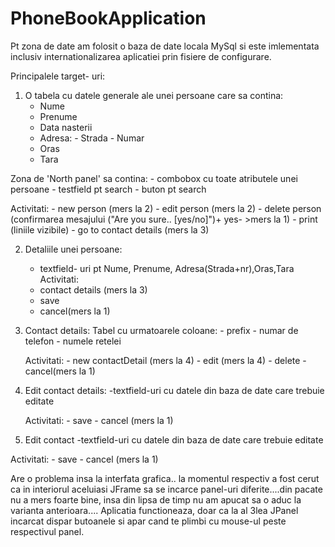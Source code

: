 PhoneBookApplication
====================
Pt zona de date am folosit o baza de date locala MySql si este imlementata inclusiv internationalizarea aplicatiei prin fisiere de configurare.

Principalele target- uri:

1. O tabela cu datele generale ale unei persoane care sa contina:
    -  Nume
    - Prenume
    - Data nasterii
    -  Adresa: - Strada
              - Numar
    - Oras
    - Tara

 Zona de 'North panel' sa contina:
    - combobox cu toate atributele unei persoane
    - testfield pt search
    - buton pt search

 Activitati:
    - new person (mers la 2)
    - edit person (mers la 2)
    - delete person (confirmarea mesajului ("Are you sure.. [yes/no]")+ yes- >mers la 1)
    - print (liniile vizibile)
    - go to contact details (mers la 3)

2. Detaliile unei persoane:
    -  textfield- uri pt Nume, Prenume, Adresa(Strada+nr),Oras,Tara
   Activitati:
    - contact details (mers la 3)
    - save
    - cancel(mers la 1)

3. Contact details:
    Tabel cu urmatoarele coloane:
        - prefix
        - numar de telefon
        - numele retelei
   
   Activitati:
        - new contactDetail (mers la 4)
        - edit (mers la 4)
        - delete
        - cancel(mers la 1)
4. Edit contact details:
    -textfield-uri cu datele din baza de date care trebuie editate

   Activitati:
        - save 
        - cancel (mers la 1)

5. Edit contact
    -textfield-uri cu datele din baza de date care trebuie editate

 Activitati:
        - save 
        - cancel (mers la 1)

Are o problema insa la interfata grafica.. la momentul respectiv a fost cerut ca in interiorul aceluiasi JFrame sa se incarce panel-uri diferite....din pacate nu a mers foarte bine, insa din lipsa de timp nu am apucat sa o aduc la varianta anterioara.... Aplicatia functioneaza, doar ca la al 3lea JPanel incarcat dispar butoanele si apar cand te plimbi cu mouse-ul peste respectivul panel. 
